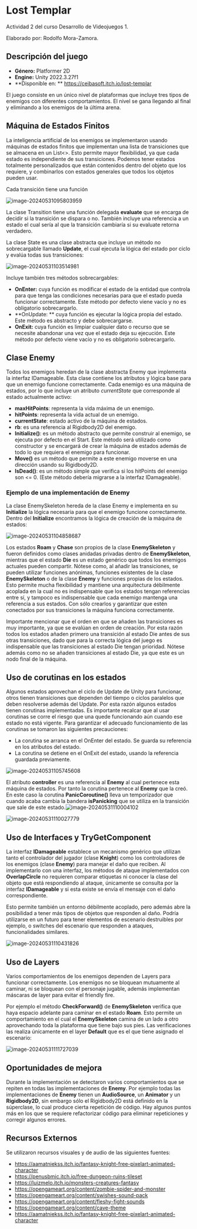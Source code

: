 # Lost Templar

Actividad 2 del curso Desarrollo de Videojuegos 1.

Elaborado por: Rodolfo Mora-Zamora.

## Descripción del juego

- **Género:** Platformer 2D
- **Engine:** Unity 2022.3.27f1
- **Disponible en: ** https://ceibasoft.itch.io/lost-templar 

El juego consiste en un único nivel de plataformas que incluye tres tipos de enemigos con diferentes comportamientos. El nivel se gana llegando al final y eliminando a los enemigos de la última arena.

## Máquina de Estados Finitos

La inteligencia artificial de los enemigos se implementaron usando máquinas de estados finitos que implementan una lista de transiciones que se almacena en un List<>. Esto permite mayor flexibilidad, ya que cada estado es independiente de sus transiciones. Podemos tener estados totalmente personalizados que están contenidos dentro del objeto que los requiere, y combinarlos con estados generales que todos los objetos pueden usar.

Cada transición tiene una función 

![image-20240531095803959](./Readme.assets/image-20240531095803959.png)

La clase Transition tiene una función delegada **evaluate** que se encarga de decidir si la transición se dispara o no. También incluye una referencia a un estado el cual sería al que la transición cambiaría si su evaluate retorna verdadero.

La clase State es una clase abstracta que incluye un método no sobrecargable llamado **Update**, el cual ejecuta la lógica del estado por ciclo y evalúa todas sus transiciones:

![image-20240531103514981](./Readme.assets/image-20240531103514981.png)

Incluye también tres métodos sobrecargables: 

- **OnEnter:** cuya función es modificar el estado de la entidad que controla para que tenga las condiciones necesarias para que el estado pueda funcionar correctamente. Este método por defecto viene vacío y no es obligatorio sobrecargarlo. 
- **OnUpdate: ** cuya función es ejecutar la lógica propia del estado. Este método es abstracto y debe sobrecargarse.
- **OnExit:** cuya función es limpiar cualquier dato o recurso que se necesite abandonar una vez que el estado deja su ejecución. Este método por defecto viene vacío y no es obligatorio sobrecargarlo.

## Clase Enemy

Todos los enemigos heredan de la clase abstracta Enemy que implementa la interfaz IDamageable. Esta clase contiene los atributos y lógica base para que un enemigo funcione correctamente. Cada enemigo es una máquina de estados, por lo que incluye un atributo *currentState* que corresponde al estado actualmente activo:

- **maxHitPoints**: representa la vida máxima de un enemigo.
- **hitPoints**: representa la vida actual de un enemigo.
- **currentState**: estado activo de la máquina de estados.
- **rb**: es una referencia al Rigidbody2D del enemigo.
- **Initialize()**: es un método abstracto que permite construir al enemigo, se ejecuta por defecto en el Start. Este método será utilizado como constructor y se encargará de crear la máquina de estados además de todo lo que requiera el enemigo para funcionar.
- **Move()** es un método que permite a este enemigo moverse en una dirección usando su Rigidbody2D. 
- **IsDead()**: es un método simple que verifica si los hitPoints del enemigo son <= 0. (Este método debería migrarse a la interfaz IDamageable).

### Ejemplo de una implementación de Enemy

La clase EnemySkeleton hereda de la clase Enemy e implementa en su **Initialize** la lógica necesaria para que el enemigo funcione correctamente. Dentro del **Initialize** encontramos la lógica de creación de la máquina de estados: 

![image-20240531104858687](Readme.assets/image-20240531104858687.png)

Los estados **Roam** y **Chase** son propios de la clase **EnemySkeleton** y fueron definidos como clases anidadas privadas dentro de **EnemySkeleton**, mientras que el estado **Die** es un estado genérico que todos los enemigos actuales pueden compartir. Nótese como, al añadir las transiciones, se pueden utilizar funciones anónimas, funciones existentes de la clase **EnemySkeleton** o de la clase **Enemy** y funciones propias de los estados. Esto permite mucha flexibilidad y mantiene una arquitectura débilmente acoplada en la cual no es indispensable que los estados tengan referencias entre sí, y tampoco es indispensable que cada enemigo mantenga una referencia a sus estados. Con sólo crearlos y garantizar que estén conectados por sus transiciones la máquina funciona correctamente.

Importante mencionar que el orden en que se añaden las transiciones es muy importante, ya que se evalúan en orden de creación. Por esta razón todos los estados añaden primero una transición al estado Die antes de sus otras transiciones, dado que para la correcta lógica del juego es indispensable que las transiciones al estado Die tengan prioridad. Nótese además como no se añaden transiciones al estado Die, ya que este es un nodo final de la máquina.

## Uso de corutinas en los estados

Algunos estados aprovechan el ciclo de Update de Unity para funcionar, otros tienen transiciones que dependen del tiempo o ciclos paralelos que deben resolverse además del Update. Por esta razón algunos estados tienen corutinas implementadas. Es importante recalcar que al usar corutinas se corre el riesgo que una quede funcionando aún cuando ese estado no está vigente. Para garantizar el adecuado funcionamiento de las corutinas se tomaron las siguientes precauciones: 

- La corutina se arranca en el OnEnter del estado. Se guarda su referencia en los atributos del estado.
- La corutina se detiene en el OnExit del estado, usando la referencia guardada previamente.

![image-20240531105745608](./Readme.assets/image-20240531105745608.png)

El atributo **controller** es una referencia al **Enemy** al cual pertenece esta máquina de estados. Por tanto la corutina pertenece al **Enemy** que la creó. En este caso la corutina **PanicCoroutine()** lleva un temporizador que cuando acaba cambia la bandera **isPanicking** que se utiliza en la transición que sale de este estado.![image-20240531110004102](./Readme.assets/image-20240531110004102.png)

![image-20240531110027779](./Readme.assets/image-20240531110027779.png)

## Uso de Interfaces y TryGetComponent

La interfaz **IDamageable** establece un mecanismo genérico que utilizan tanto el controlador del jugador (clase **Knight**) como los controladores de los enemigos (clase **Enemy**) para manejar el daño que reciben. Al implementarlo con una interfaz, los métodos de ataque implementados con **OverlapCircle** no requieren comparar etiquetas ni conocer la clase del objeto que está respondiendo al ataque, únicamente se consulta por la interfaz **IDamageable** y si esta existe se envía el mensaje con el daño correspondiente. 

Esto permite también un entorno débilmente acoplado, pero además abre la posibilidad a tener más tipos de objetos que responden al daño. Podría utilizarse en un futuro para tener elementos de escenario destruibles por ejemplo, o switches del escenario que responden a ataques, funcionalidades similares.

![image-20240531110431826](Readme.assets/image-20240531110431826.png)

## Uso de Layers 

Varios comportamientos de los enemigos dependen de Layers para funcionar correctamente. Los enemigos no se bloquean mutuamente al caminar, ni se bloquean con el personaje jugable, además implementan máscaras de layer para evitar el friendly fire.

Por ejemplo el método **CheckForward()** de **EnemySkeleton** verifica que haya espacio adelante para caminar en el estado **Roam**. Esto permite un comportamiento en el cual el **EnemySkeleton** camina de un lado a otro aprovechando toda la plataforma que tiene bajo sus pies. Las verificaciones las realiza únicamente en el layer **Default** que es el que tiene asignado el escenario:

![image-20240531111727039](Readme.assets/image-20240531111727039.png)

## Oportunidades de mejora

Durante la implementación se detectaron varios comportamientos que se repiten en todas las implementaciones de **Enemy**. Por ejemplo todas las implementaciones de **Enemy** tienen un **AudioSource**, un **Animator** y un **Rigidbody2D**, sin embargo sólo el Rigidbody2D está definido en la súperclase, lo cual produce cierta repetición de código. Hay algunos puntos más en los que se requiere refactorizar código para eliminar repeticiones y corregir algunos errores.

## Recursos Externos

Se utilizaron recursos visuales y de audio de las siguientes fuentes:

- https://aamatniekss.itch.io/fantasy-knight-free-pixelart-animated-character
- https://penusbmic.itch.io/free-dungeon-ruins-tileset
- https://luizmelo.itch.io/monsters-creatures-fantasy
- https://opengameart.org/content/zombie-spider-and-monster
- https://opengameart.org/content/swishes-sound-pack
- https://opengameart.org/content/fleshy-fight-sounds
- https://opengameart.org/content/cave-theme
- https://aamatniekss.itch.io/fantasy-knight-free-pixelart-animated-character